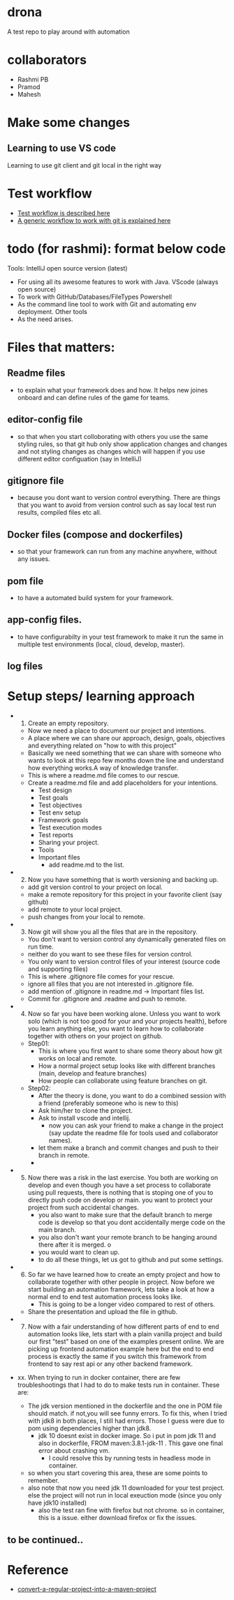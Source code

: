 # drona
A test repo to play around with automation

# collaborators
- Rashmi PB
- Pramod
- Mahesh 

# Make some changes
## Learning to use VS code 
  Learning to use git client and git local in the right way

# Test workflow
- [Test workflow is described here](./test-workflow.drawio)
- [A generic workflow to work with git is explained here](./git-workflow.drawio)

# todo (for rashmi): format below code 
Tools:
IntelliJ open source version (latest)
 - For using all its awesome features to work with Java. 
VScode (always open source)
 - To work with GitHub/Databases/FileTypes
Powershell
 - As the command line tool to work with Git and automating env deployment.
Other tools
 - As the need arises. 
 
# Files that matters:
 ## Readme files
- to explain what your framework does and how. It helps new joines onboard and can define
rules of the game for teams. 
 ## editor-config file
- so that when you start colloborating with others you use the same styling rules, so 
that git hub only show application changes and changes and not styling changes as changes
which will happen if you use different editor configuation (say in IntelliJ)
## gitignore file
- because you dont want to version control everything. There are things that you want to avoid
from version control such as say local test run results, compiled files etc all. 
## Docker files (compose and dockerfiles)
- so that your framework can run from any machine anywhere, without any issues. 
## pom file 
- to have a automated build system for your framework. 
## app-config files. 
- to have configurabilty in your test framework to make it run the same 
in multiple test environments (local, cloud, develop, master).
## log files

# Setup steps/ learning approach
- 01. Create an empty repository. 
  - Now we need a place to document our project and intentions. 
  - A place where we can share our approach, design, goals, objectives and everything related on "how to with this project"
  - Basically we need something that we can share with someone who wants to look at this repo few months down the line 
	and understand how everything works.A way of knowledge transfer.
  - This is where a readme.md file comes to our rescue.
  - Create a readme.md file and add placeholders for your intentions.
	- Test design
	- Test goals
	- Test objectives
	- Test env setup
	- Framework goals
	- Test execution modes
	- Test reports
	- Sharing your project.
	- Tools
	- Important files
		- add readme.md to the list. 
	
- 02. Now you have something that is worth versioning and backing up. 
	- add git version control to your project on local.
	- make a remote repository for this project in your favorite client (say github)
	- add remote to your local project.
	- push changes from your local to remote.
	
- 03. Now git will show you all the files that are in the repository.
	- You don't want to version control any dynamically generated files on run time.
	- neither do you want to see these files for version control.
	- You only want to version control files of your interest (source code and supporting files)
	- This is where .gitignore file comes for your rescue. 
	- ignore all files that you are not interested in .gitignore file.
	- add mention of .gitignore in readme.md -> Important files list.
	- Commit for .gitignore and .readme and push to remote.
	
- 04. Now so far you have been working alone. Unless you want to work solo (which is not too good for your and your
	  projects health), before you learn anything else, you want to learn how to collaborate together with 
	  others on your project on github. 
  - Step01:
	  - This is where you first want to share some theory about how git works on local and remote.
	  - How a normal project setup looks like with different branches (main, develop and feature branches)
	  - How people can collaborate using feature branches on git. 
  - Step02:
	- After the theory is done, you want to do a combined session with a friend (preferably someone who is new to this)
	- Ask him/her to clone the project.
	- Ask to install vscode and intellij.
	  - now you can ask your friend to make a change in the project (say update the readme file for tools used and collaborator names).
	- let them make a branch and commit changes and push to their branch in remote.
	- 

- 05. Now there was a risk in the last exercise. You both are working on develop and even though 
	  you have a set process to collaborate using pull requests, there is nothing that is stoping one of you to directly push code 
	  on develop or main. you want to protect your project from such accidental changes. 
	  - you also want to make sure that the default branch to merge code is develop so that you dont accidentally 
		merge code on the main branch. 
	  - you also don't want your remote branch to be hanging around there after it is merged. o
	  - you would want to clean up. 
	  - to do all these things, let us got to github and put some settings.
	
- 06. So far we have learned how to create an empty project and how to collaborate together with other people in project. 
	  Now before we start building an automation framework, lets take a look at how a normal end to end test automation process looks like. 
	  - This is going to be a longer video compared to rest of others. 
	- Share the presentation and upload the file in github. 
	
- 07. Now with a fair understanding of how different parts of end to end automation looks like, lets start with a plain vanilla project
	and build our first "test" based on one of the examples present online. We are picking up frontend automation example here but the end to end process
	  is exactly the same if you switch this framework from frontend to say rest api or any other backend framework. 

- xx. When trying to run in docker container, there are few troubleshootings that I had to do to make tests run in container. These are:
	- The jdk version mentioned in the dockerfile and the one in POM file should match. 
	if not,you will see funny errors. To fix this, when I tried with jdk8 in both places, 
	  I still had errors. Those I guess were due to pom using dependencies higher than jdk8.
	  - jdk 10 doesnt exist in docker image. So i put in pom jdk 11 and also in dockerfile,
		FROM maven:3.8.1-jdk-11 . This gave one final error about crashing vm.
		- I could resolve this by running tests in headless mode in container. 
	 - so when you start covering this area, these are some points to remember. 
	- also note that now you need jdk 11 downloaded for your test project. else the project
	will not run in local exeuction mode (since you only have jdk10 installed)
	  - also the test ran fine with firefox but not chrome. so in container, this is a issue. 
	either download firefox or fix the issues. 
	  
## to be continued..

	
# Reference
- [convert-a-regular-project-into-a-maven-project](https://www.jetbrains.com/help/idea/convert-a-regular-project-into-a-maven-project.html#add_maven_support)